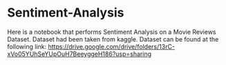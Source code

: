 # Sentiment-Analysis
Here is a notebook that performs Sentiment Analysis on a Movie Reviews Dataset. Dataset had been taken from kaggle.
Dataset can be found at the following link:
https://drive.google.com/drive/folders/13rC-xVo05YUhSeYUpOuH7BeeyggeH186?usp=sharing 
